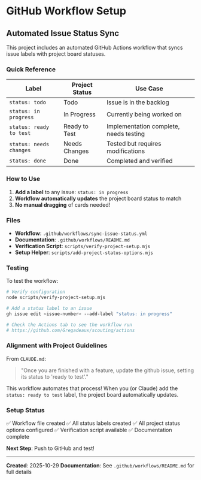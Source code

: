 # GitHub Workflow Setup

## Automated Issue Status Sync

This project includes an automated GitHub Actions workflow that syncs issue labels with project board statuses.

### Quick Reference

| Label | Project Status | Use Case |
|-------|---------------|----------|
| `status: todo` | Todo | Issue is in the backlog |
| `status: in progress` | In Progress | Currently being worked on |
| `status: ready to test` | Ready to Test | Implementation complete, needs testing |
| `status: needs changes` | Needs Changes | Tested but requires modifications |
| `status: done` | Done | Completed and verified |

### How to Use

1. **Add a label** to any issue: `status: in progress`
2. **Workflow automatically updates** the project board status to match
3. **No manual dragging** of cards needed!

### Files

- **Workflow**: `.github/workflows/sync-issue-status.yml`
- **Documentation**: `.github/workflows/README.md`
- **Verification Script**: `scripts/verify-project-setup.mjs`
- **Setup Helper**: `scripts/add-project-status-options.mjs`

### Testing

To test the workflow:

```bash
# Verify configuration
node scripts/verify-project-setup.mjs

# Add a status label to an issue
gh issue edit <issue-number> --add-label "status: in progress"

# Check the Actions tab to see the workflow run
# https://github.com/Gregadeaux/scouting/actions
```

### Alignment with Project Guidelines

From `CLAUDE.md`:

> "Once you are finished with a feature, update the github issue, setting its status to 'ready to test'."

This workflow automates that process! When you (or Claude) add the `status: ready to test` label, the project board automatically updates.

### Setup Status

✅ Workflow file created
✅ All status labels created
✅ All project status options configured
✅ Verification script available
✅ Documentation complete

**Next Step**: Push to GitHub and test!

---

**Created**: 2025-10-29
**Documentation**: See `.github/workflows/README.md` for full details
